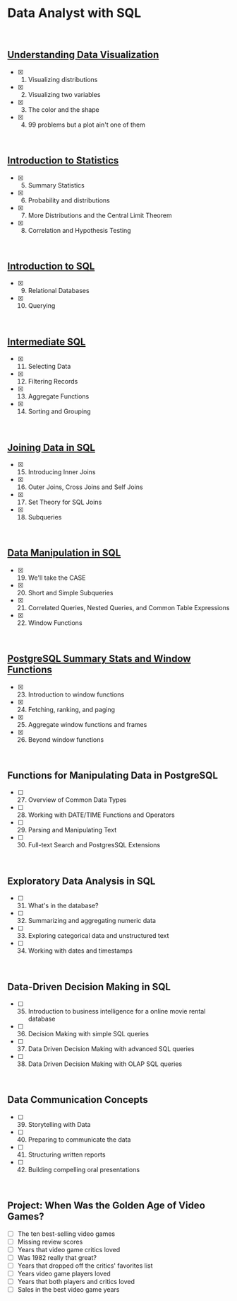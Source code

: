 # Data Analyst with SQL
<br>

## [Understanding Data Visualization](https://github.com/ChingTien/DataCamp-Data-Analyst/blob/main/a.%20Understanding%20Data%20Visualization.pdf)

- [x] 01. Visualizing distributions
- [x] 02. Visualizing two variables
- [x] 03. The color and the shape
- [x] 04. 99 problems but a plot ain't one of them
<br>

## [Introduction to Statistics](https://github.com/ChingTien/DataCamp-Data-Analyst/blob/main/b.%20Introduction%20to%20Statistics%20.pdf)

- [x] 05. Summary Statistics
- [x] 06. Probability and distributions
- [x] 07. More Distributions and the Central Limit Theorem
- [x] 08. Correlation and Hypothesis Testing
<br>

## [Introduction to SQL](https://github.com/ChingTien/DataCamp-Data-Analyst/blob/main/c.%20Introduction%20to%20SQL.pdf)

- [x] 09. Relational Databases
- [x] 10. Querying
<br>

## [Intermediate SQL](https://github.com/ChingTien/DataCamp-Data-Analyst/blob/main/d.%20Intermediate%20SQL.pdf)

- [x] 11. Selecting Data
- [x] 12. Filtering Records
- [x] 13. Aggregate Functions
- [x] 14. Sorting and Grouping
<br>

## [Joining Data in SQL](https://github.com/ChingTien/DataCamp-Data-Analyst/blob/main/e.%20Joining%20Data%20in%20SQL.pdf)

- [x] 15. Introducing Inner Joins
- [x] 16. Outer Joins, Cross Joins and Self Joins
- [x] 17. Set Theory for SQL Joins
- [x] 18. Subqueries
<br>

## [Data Manipulation in SQL](https://github.com/ChingTien/DataCamp-Data-Analyst/blob/main/f.%20Data%20Manipulation%20in%20SQL.pdf)

- [x] 19. We'll take the CASE
- [x] 20. Short and Simple Subqueries
- [x] 21. Correlated Queries, Nested Queries, and Common Table Expressions
- [x] 22. Window Functions

<br>

## [PostgreSQL Summary Stats and Window Functions](https://github.com/ChingTien/DataCamp-Data-Analyst/blob/main/g.%20PostgreSQL%20Summary%20Stats%20and%20Window%20Functions.pdf)

- [x] 23. Introduction to window functions
- [x] 24. Fetching, ranking, and paging
- [x] 25. Aggregate window functions and frames
- [x] 26. Beyond window functions
<br>

## Functions for Manipulating Data in PostgreSQL

- [ ] 27. Overview of Common Data Types
- [ ] 28. Working with DATE/TIME Functions and Operators
- [ ] 29. Parsing and Manipulating Text
- [ ] 30. Full-text Search and PostgresSQL Extensions
<br>

## Exploratory Data Analysis in SQL

- [ ] 31. What's in the database?
- [ ] 32. Summarizing and aggregating numeric data
- [ ] 33. Exploring categorical data and unstructured text
- [ ] 34. Working with dates and timestamps
<br>

## Data-Driven Decision Making in SQL

- [ ] 35. Introduction to business intelligence for a online movie rental database
- [ ] 36. Decision Making with simple SQL queries
- [ ] 37. Data Driven Decision Making with advanced SQL queries
- [ ] 38. Data Driven Decision Making with OLAP SQL queries
<br>

## Data Communication Concepts

- [ ] 39. Storytelling with Data
- [ ] 40. Preparing to communicate the data
- [ ] 41. Structuring written reports
- [ ] 42. Building compelling oral presentations
<br>

## Project: When Was the Golden Age of Video Games?

- [ ] The ten best-selling video games
- [ ] Missing review scores
- [ ] Years that video game critics loved
- [ ] Was 1982 really that great?
- [ ] Years that dropped off the critics' favorites list
- [ ] Years video game players loved
- [ ] Years that both players and critics loved
- [ ] Sales in the best video game years
<br>
